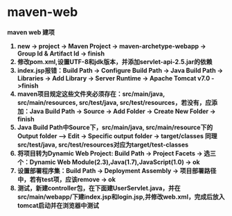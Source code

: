 # maven-web

<strong>maven web 建项<strong>
<ol>
<li>new -> project -> Maven Project -> maven-archetype-webapp -> Group Id & Artifact Id -> finish
</li>
<li>修改pom.xml,设置UTF-8和jdk版本，并添加servlet-api-2.5.jar的依赖
</li>
<li>index.jsp报错：Build Path -> Configure Build Path -> Java Build Path -> Libraries -> Add Library -> Server Runtime -> Apache Tomcat v7.0 ->finish
</li>
<li>maven项目规定这些文件夹必须存在：src/main/java, src/main/resources, src/test/java, src/test/resources，若没有，应添加：Java Build Path -> Source -> Add Folder -> Create New Folder -> finish
</li>
<li>Java Build Path中Source下，src/main/java, src/main/resource下的Output folder —> Edit -> Specific output folder -> target/classes 同理 src/test/java, src/test/resources对应为target/test-classes
</li>
<li>将项目转为Dynamic Web Project: Build Path -> Project Facets -> 选三个：Dynamic Web Module(2.3),Java(1.7),JavaScript(1.0) -> ok
</li>
<li>设置部署程序集：Build Path -> Deployment Assembly -> 项目部署路径中，若有test项，应该remove -> ok
</li>
<li>测试，新建controller包，在下面建UserServlet.java，并在src/main/webapp/下建index.jsp和login.jsp,并修改web.xml，完成后放入tomcat启动并在浏览器中测试
</li>
</ol>
